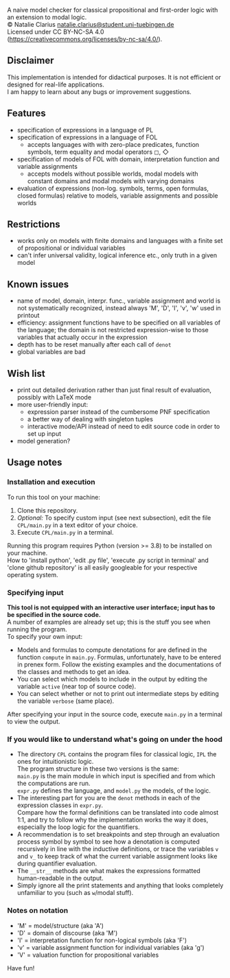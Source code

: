 A naive model checker for classical propositional and first-order logic with an extension to modal logic.  
© Natalie Clarius <natalie.clarius@student.uni-tuebingen.de>  
Licensed under CC BY-NC-SA 4.0 (https://creativecommons.org/licenses/by-nc-sa/4.0/).  

Disclaimer
----------
This implementation is intended for didactical purposes. It is not efficient or designed for real-life applications.  
I am happy to learn about any bugs or improvement suggestions.

Features
--------
 - specification of expressions in a language of PL
 - specification of expressions in a language of FOL
   - accepts languages with with zero-place predicates, function symbols, term equality and modal operators ◻, ◇
 - specification of models of FOL with domain, interpretation function and variable assignments
   - accepts models without possible worlds, modal models with constant domains and modal models with varying domains
 - evaluation of expressions (non-log. symbols, terms, open formulas, closed formulas)
   relative to models, variable assignments and possible worlds

Restrictions
------------
 - works only on models with finite domains and languages with a finite set of propositional or individual variables
 - can't infer universal validity, logical inference etc., only truth in a given model

Known issues
------------
 - name of model, domain, interpr. func., variable assignment and world is not systematically recognized,
   instead always 'M', 'D', 'I', 'v', 'w' used in printout
 - efficiency: assignment functions have to be specified on all variables of the language;
   the domain is not restricted expression-wise to those variables that actually occur in the expression
 - depth has to be reset manually after each call of `denot`
 - global variables are bad

Wish list
---------
 - print out detailed derivation rather than just final result of evaluation, possibly with LaTeX mode
 - more user-friendly input:
   - expression parser instead of the cumbersome PNF specification
   - a better way of dealing with singleton tuples
   - interactive mode/API instead of need to edit source code in order to set up input
 - model generation?

Usage notes
-----------

### Installation and execution
To run this tool on your machine:
1. Clone this repository.
2. *Optional:* To specify custom input (see next subsection), edit the file `CPL/main.py` in a text editor of your choice.
3. Execute `CPL/main.py` in a terminal.

Running this program requires Python (version >= 3.8) to be installed on your machine.  
How to 'install python', 'edit .py file', 'execute .py script in terminal' and 'clone github repository'
is all easily googleable for your respective operating system.

### Specifying input
**This tool is not equipped with an interactive user interface; input has to be specified in the source code.**  
A number of examples are already set up; this is the stuff you see when running the program.  
To specify your own input:  
- Models and formulas to compute denotations for are defined in the function `compute` in `main.py`.
  Formulas, unfortunately, have to be entered in prenex form.
  Follow the existing examples and the documentations of the classes and methods to get an idea.
- You can select which models to include in the output by editing the variable `active` (near top of source code).
- You can select whether or not to print out intermediate steps by editing the variable `verbose` (same place).

After specifying your input in the source code, execute `main.py` in a terminal to view the output.

### If you would like to understand what's going on under the hood
- The directory `CPL` contains the program files for classical logic, `IPL` the ones for intuitionistic logic.  
  The program structure in these two versions is the same:  
  `main.py` is the main module in which input is specified and from which the computations are run.  
  `expr.py` defines the language, and `model.py` the models, of the logic.
- The interesting part for you are the `denot` methods in each of the expression classes in `expr.py`.  
  Compare how the formal definitions can be translated into code almost 1:1,
  and try to follow why the implementation works the way it does, especially the loop logic for the quantifiers.  
- A recommendation is to set breakpoints and step through an evaluation process symbol by symbol
  to see how a denotation is computed recursively in line with the inductive definitions,
  or trace the variables `v` and `v_` to keep track of what the current variable assignment looks like during 
  quantifier evaluation.  
- The `__str__` methods are what makes the expressions formatted human-readable in the output.  
- Simply ignore all the print statements and anything that looks completely unfamiliar to you (such as `w`/modal stuff).  

### Notes on notation
- 'M' = model/structure (aka 'A')
- 'D' = domain of discourse (aka 'M')
- 'I' = interpretation function for non-logical symbols (aka 'F')
- 'v' = variable assignment function for individual variables (aka 'g')
- 'V' = valuation function for propositional variables

Have fun!